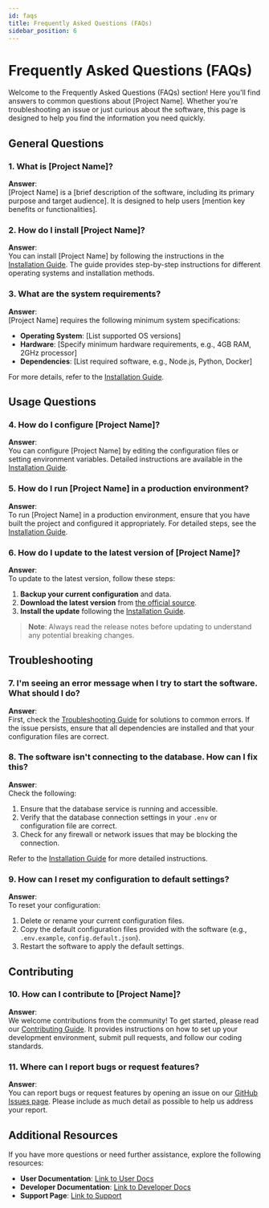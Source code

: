 ```yaml
---
id: faqs
title: Frequently Asked Questions (FAQs)
sidebar_position: 6
---
```


# Frequently Asked Questions (FAQs)

Welcome to the Frequently Asked Questions (FAQs) section! Here you'll find answers to common questions about [Project Name]. Whether you're troubleshooting an issue or just curious about the software, this page is designed to help you find the information you need quickly.

## General Questions

### 1. What is [Project Name]?

**Answer**:  
[Project Name] is a [brief description of the software, including its primary purpose and target audience]. It is designed to help users [mention key benefits or functionalities].

### 2. How do I install [Project Name]?

**Answer**:  
You can install [Project Name] by following the instructions in the [Installation Guide](user/installation.md). The guide provides step-by-step instructions for different operating systems and installation methods.

### 3. What are the system requirements?

**Answer**:  
[Project Name] requires the following minimum system specifications:
- **Operating System**: [List supported OS versions]
- **Hardware**: [Specify minimum hardware requirements, e.g., 4GB RAM, 2GHz processor]
- **Dependencies**: [List required software, e.g., Node.js, Python, Docker]

For more details, refer to the [Installation Guide](user/installation.md).

## Usage Questions

### 4. How do I configure [Project Name]?

**Answer**:  
You can configure [Project Name] by editing the configuration files or setting environment variables. Detailed instructions are available in the [Installation Guide](user/installation.md).

### 5. How do I run [Project Name] in a production environment?

**Answer**:  
To run [Project Name] in a production environment, ensure that you have built the project and configured it appropriately. For detailed steps, see the [Installation Guide](user/installation.md).

### 6. How do I update to the latest version of [Project Name]?

**Answer**:  
To update to the latest version, follow these steps:
1. **Backup your current configuration** and data.
2. **Download the latest version** from [the official source](#).
3. **Install the update** following the [Installation Guide](user/installation.md).

> **Note**: Always read the release notes before updating to understand any potential breaking changes.

## Troubleshooting

### 7. I'm seeing an error message when I try to start the software. What should I do?

**Answer**:  
First, check the [Troubleshooting Guide](user/troubleshooting.md) for solutions to common errors. If the issue persists, ensure that all dependencies are installed and that your configuration files are correct.

### 8. The software isn't connecting to the database. How can I fix this?

**Answer**:  
Check the following:
1. Ensure that the database service is running and accessible.
2. Verify that the database connection settings in your `.env` or configuration file are correct.
3. Check for any firewall or network issues that may be blocking the connection.

Refer to the [Installation Guide](/docs/user/installation.md) for more detailed instructions.

### 9. How can I reset my configuration to default settings?

**Answer**:  
To reset your configuration:
1. Delete or rename your current configuration files.
2. Copy the default configuration files provided with the software (e.g., `.env.example`, `config.default.json`).
3. Restart the software to apply the default settings.

## Contributing

### 10. How can I contribute to [Project Name]?

**Answer**:  
We welcome contributions from the community! To get started, please read our [Contributing Guide](/docs/contributing). It provides instructions on how to set up your development environment, submit pull requests, and follow our coding standards.

### 11. Where can I report bugs or request features?

**Answer**:  
You can report bugs or request features by opening an issue on our [GitHub Issues page](#). Please include as much detail as possible to help us address your report.

## Additional Resources

If you have more questions or need further assistance, explore the following resources:
- **User Documentation**: [Link to User Docs](/docs/user)
- **Developer Documentation**: [Link to Developer Docs](/docs/developer)
- **Support Page**: [Link to Support](/about)
